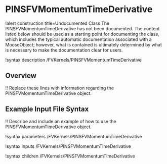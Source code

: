 # PINSFVMomentumTimeDerivative

!alert construction title=Undocumented Class
The PINSFVMomentumTimeDerivative has not been documented. The content listed below should be used as a starting point for
documenting the class, which includes the typical automatic documentation associated with a
MooseObject; however, what is contained is ultimately determined by what is necessary to make the
documentation clear for users.

!syntax description /FVKernels/PINSFVMomentumTimeDerivative

## Overview

!! Replace these lines with information regarding the PINSFVMomentumTimeDerivative object.

## Example Input File Syntax

!! Describe and include an example of how to use the PINSFVMomentumTimeDerivative object.

!syntax parameters /FVKernels/PINSFVMomentumTimeDerivative

!syntax inputs /FVKernels/PINSFVMomentumTimeDerivative

!syntax children /FVKernels/PINSFVMomentumTimeDerivative
